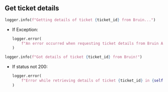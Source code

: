 ## Get ticket details

```python
logger.info(f"Getting details of ticket {ticket_id} from Bruin...")
```
* If Exception:
  ```python
  logger.error(
      f"An error occurred when requesting ticket details from Bruin API for ticket {ticket_id}-> {e}"
  )
  ```
```python
logger.info(f"Got details of ticket {ticket_id} from Bruin!")
```
* If status not 200:
  ```python
  logger.error(
      f"Error while retrieving details of ticket {ticket_id} in {self._config.CURRENT_ENVIRONMENT.upper()} environment: Error {response_status} - {response_body}"
  )
  ```